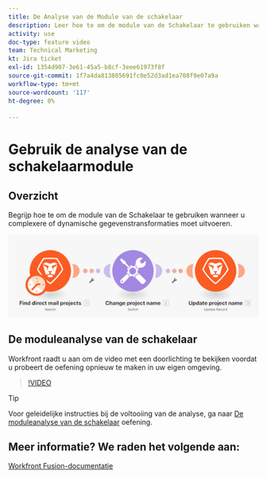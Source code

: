 ```yaml
---
title: De Analyse van de Module van de schakelaar
description: Leer hoe te om de module van de Schakelaar te gebruiken wanneer u complexere of dynamische gegevenstransformaties in moet uitvoeren [!DNL Adobe Workfront Fusion].
activity: use
doc-type: feature video
team: Technical Marketing
kt: Jira ticket
exl-id: 1354d907-3e61-45a5-b8cf-3eee61973f8f
source-git-commit: 1f7a4da813805691fc0e52d3ad1ea708f9e07a9a
workflow-type: tm+mt
source-wordcount: '117'
ht-degree: 0%

---
```


# Gebruik de analyse van de schakelaarmodule

## Overzicht

Begrijp hoe te om de module van de Schakelaar te gebruiken wanneer u complexere of dynamische gegevenstransformaties moet uitvoeren.

![Een beeld gebruikend de schakelaarmodule](assets/beyond-basic-modules-4.png)

## De moduleanalyse van de schakelaar

Workfront raadt u aan om de video met een doorlichting te bekijken voordat u probeert de oefening opnieuw te maken in uw eigen omgeving.

>[!VIDEO](https://video.tv.adobe.com/v/335290/?quality=12)

>[!TIP]
>
>Voor geleidelijke instructies bij de voltooiing van de analyse, ga naar [De moduleanalyse van de schakelaar](https://experienceleague.adobe.com/docs/workfront-learn/tutorials-workfront/fusion/exercises/switch-module.html?lang=en) oefening.


## Meer informatie? We raden het volgende aan:

[Workfront Fusion-documentatie](https://experienceleague.adobe.com/docs/workfront/using/adobe-workfront-fusion/workfront-fusion-2.html?lang=en)
